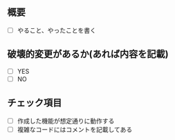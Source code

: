 ## 概要

- [ ] やること、やったことを書く

## 破壊的変更があるか(あれば内容を記載)

- [ ] YES
- [ ] NO

## チェック項目

- [ ] 作成した機能が想定通りに動作する
- [ ] 複雑なコードにはコメントを記載してある